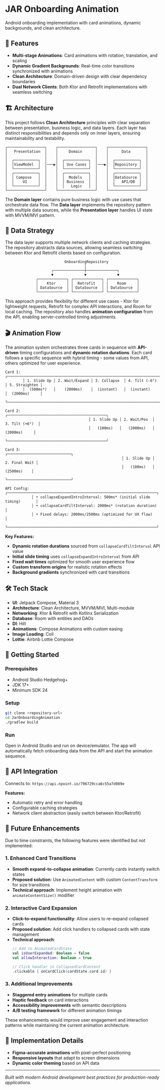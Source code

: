 # JAR Onboarding Animation

Android onboarding implementation with card animations, dynamic backgrounds, and clean architecture.

## 🚀 Features

- **Multi-stage Animations**: Card animations with rotation, translation, and scaling
- **Dynamic Gradient Backgrounds**: Real-time color transitions synchronized with animations
- **Clean Architecture**: Domain-driven design with clear dependency boundaries
- **Dual Network Clients**: Both Ktor and Retrofit implementations with seamless switching

## 🏗️ Architecture

This project follows **Clean Architecture** principles with clear separation between presentation, business logic, and data layers. Each layer has distinct responsibilities and depends only on inner layers, ensuring maintainability and testability.

```
┌─────────────────┐    ┌─────────────────┐    ┌─────────────────┐
│   Presentation  │    │     Domain      │    │      Data       │
│                 │    │                 │    │                 │
│  ┌───────────┐  │    │  ┌───────────┐  │    │  ┌───────────┐  │
│  │ViewModel  │  │───▶│  │ Use Cases │  │───▶│  │Repository │  │
│  └───────────┘  │    │  └───────────┘  │    │  └───────────┘  │
│  ┌───────────┐  │    │  ┌───────────┐  │    │  ┌───────────┐  │
│  │ Compose   │  │    │  │  Models   │  │    │  │DataSource │  │
│  │    UI     │  │    │  │ Business  │  │    │  │   API/DB  │  │
│  └───────────┘  │    │  │   Logic   │  │    │  └───────────┘  │
└─────────────────┘    └─────────────────┘    └─────────────────┘
```

The **Domain layer** contains pure business logic with use cases that orchestrate data flow. The **Data layer** implements the repository pattern with multiple data sources, while the **Presentation layer** handles UI state with MVVM/MVI pattern.

## 🔄 Data Strategy

The data layer supports multiple network clients and caching strategies. The repository abstracts data sources, allowing seamless switching between Ktor and Retrofit clients based on configuration.

```
                           OnboardingRepository
                                    │
                     ┌──────────────┼──────────────┐
                     ▼              ▼              ▼
              ┌─────────────┐ ┌─────────────┐ ┌─────────────┐
              │    Ktor     │ │  Retrofit   │ │    Room     │
              │ DataSource  │ │ DataSource  │ │ DataSource  │
              └─────────────┘ └─────────────┘ └─────────────┘
```

This approach provides flexibility for different use cases - Ktor for lightweight requests, Retrofit for complex API interactions, and Room for local caching. The repository also handles **animation configuration** from the API, enabling server-controlled timing adjustments.

## 🎬 Animation Flow

The animation system orchestrates three cards in sequence with **API-driven** timing configurations and **dynamic rotation durations**. Each card follows a specific sequence with hybrid timing - some values from API, others optimized for user experience.

```
Card 1: ┌─────────────────────────────────────────────────────────────────────────────┐
        │ 1. Slide Up │ 2. Wait/Expand │ 3. Collapse  │ 4. Tilt (-6°) │ 5. Straighten │
        │  (500ms*)   │    (2000ms)    │  (instant)   │  (instant)    │  (2000ms)     │
        └─────────────────────────────────────────────────────────────────────────────┘

Card 2:                               ┌─────────────────────────────────────────────┐
                                      │ 1. Slide Up │ 2. Wait/Pos  │ 3. Tilt (+6°)  │
                                      │   (100ms)   │   (2000ms)   │   (2000ms)     │
                                      └─────────────────────────────────────────────┘

Card 3:                                              ┌─────────────────────────────┐
                                                     │ 1. Slide Up │ 2. Final Wait │
                                                     │   (100ms)   │   (2500ms)    │
                                                     └─────────────────────────────┘

API Config: ┌────────────────────────────────────────────────────────────────────┐
            │ • collapseExpandIntroInterval: 500ms* (initial slide timing)       │
            │ • collapseCardTiltInterval: 2000ms* (rotation duration)            │
            │ • Fixed delays: 2000ms/2500ms (optimized for UX flow)              │
            └────────────────────────────────────────────────────────────────────┘
```

**Key Features:**
- **Dynamic rotation durations** sourced from `collapseCardTiltInterval` API value
- **Initial slide timing** uses `collapseExpandIntroInterval` from API  
- **Fixed wait times** optimized for smooth user experience flow
- **Custom transform origins** for realistic rotation effects
- **Background gradients** synchronized with card transitions

## 🛠️ Tech Stack

- **UI**: Jetpack Compose, Material 3
- **Architecture**: Clean Architecture, MVVM/MVI, Multi-module
- **Networking**: Ktor & Retrofit with Kotlinx Serialization
- **Database**: Room with entities and DAOs
- **DI**: Hilt
- **Animations**: Compose Animations with custom easing
- **Image Loading**: Coil
- **Lottie**: Airbnb Lottie Compose

## 🚦 Getting Started

### Prerequisites
- Android Studio Hedgehog+ 
- JDK 17+
- Minimum SDK 24

### Setup
```bash
git clone <repository-url>
cd JarOnboardingAnimation
./gradlew build
```

### Run
Open in Android Studio and run on device/emulator. The app will automatically fetch onboarding data from the API and start the animation sequence.

## 🎯 API Integration

Connects to: `https://api.npoint.io/796729cca6c55a7d089e`

**Features:**
- Automatic retry and error handling
- Configurable caching strategies
- Network client abstraction (easily switch between Ktor/Retrofit)

## 🔮 Future Enhancements

Due to time constraints, the following features were identified but not implemented:

### **1. Enhanced Card Transitions**
- **Smooth expand-to-collapse animation**: Currently cards instantly switch states
- **Proposed solution**: Use `AnimatedContent` with custom `ContentTransform` for size transitions
- **Technical approach**: Implement height animation with `animateContentSize()` modifier

### **2. Interactive Card Expansion**
- **Click-to-expand functionality**: Allow users to re-expand collapsed cards  
- **Proposed solution**: Add click handlers to collapsed cards with state management
- **Technical approach**: 
  ```kotlin
  // Add to AnimatedCardState
  val isUserExpanded: Boolean = false
  val allowInteraction: Boolean = true
  
  // Click handler in CollapsedCardContent  
  .clickable { onCardClick(cardState.card.id) }
  ```

### **3. Additional Improvements**
- **Staggered entry animations** for multiple cards
- **Haptic feedback** on card interactions
- **Accessibility improvements** with semantic descriptions
- **A/B testing framework** for different animation timings

These enhancements would improve user engagement and interaction patterns while maintaining the current animation architecture.

## 🎨 Implementation Details

- **Figma-accurate animations** with pixel-perfect positioning
- **Responsive layouts** that adapt to screen dimensions
- **Dynamic color theming** based on API data

---

*Built with modern Android development best practices for production-ready applications.*
